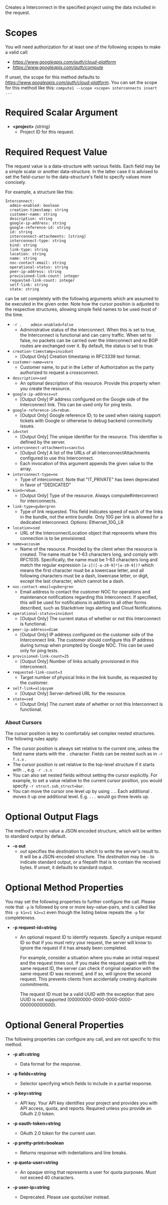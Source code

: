 Creates a Interconnect in the specified project using the data included in the request.
# Scopes

You will need authorization for at least one of the following scopes to make a valid call:

* *https://www.googleapis.com/auth/cloud-platform*
* *https://www.googleapis.com/auth/compute*

If unset, the scope for this method defaults to *https://www.googleapis.com/auth/cloud-platform*.
You can set the scope for this method like this: `compute1 --scope <scope> interconnects insert ...`
# Required Scalar Argument
* **&lt;project&gt;** *(string)*
    - Project ID for this request.
# Required Request Value

The request value is a data-structure with various fields. Each field may be a simple scalar or another data-structure.
In the latter case it is advised to set the field-cursor to the data-structure's field to specify values more concisely.

For example, a structure like this:
```
Interconnect:
  admin-enabled: boolean
  creation-timestamp: string
  customer-name: string
  description: string
  google-ip-address: string
  google-reference-id: string
  id: string
  interconnect-attachments: [string]
  interconnect-type: string
  kind: string
  link-type: string
  location: string
  name: string
  noc-contact-email: string
  operational-status: string
  peer-ip-address: string
  provisioned-link-count: integer
  requested-link-count: integer
  self-link: string
  state: string

```

can be set completely with the following arguments which are assumed to be executed in the given order. Note how the cursor position is adjusted to the respective structures, allowing simple field names to be used most of the time.

* `-r .    admin-enabled=false`
    - Administrative status of the interconnect. When this is set to true, the Interconnect is functional and can carry traffic. When set to false, no packets can be carried over the interconnect and no BGP routes are exchanged over it. By default, the status is set to true.
* `creation-timestamp=invidunt`
    - [Output Only] Creation timestamp in RFC3339 text format.
* `customer-name=vero`
    - Customer name, to put in the Letter of Authorization as the party authorized to request a crossconnect.
* `description=sed`
    - An optional description of this resource. Provide this property when you create the resource.
* `google-ip-address=ut`
    - [Output Only] IP address configured on the Google side of the Interconnect link. This can be used only for ping tests.
* `google-reference-id=rebum.`
    - [Output Only] Google reference ID; to be used when raising support tickets with Google or otherwise to debug backend connectivity issues.
* `id=stet`
    - [Output Only] The unique identifier for the resource. This identifier is defined by the server.
* `interconnect-attachments=sanctus`
    - [Output Only] A list of the URLs of all InterconnectAttachments configured to use this Interconnect.
    - Each invocation of this argument appends the given value to the array.
* `interconnect-type=no`
    - Type of interconnect. Note that &#34;IT_PRIVATE&#34; has been deprecated in favor of &#34;DEDICATED&#34;
* `kind=rebum.`
    - [Output Only] Type of the resource. Always compute#interconnect for interconnects.
* `link-type=gubergren`
    - Type of link requested. This field indicates speed of each of the links in the bundle, not the entire bundle. Only 10G per link is allowed for a dedicated interconnect. Options: Ethernet_10G_LR
* `location=sed`
    - URL of the InterconnectLocation object that represents where this connection is to be provisioned.
* `name=accusam`
    - Name of the resource. Provided by the client when the resource is created. The name must be 1-63 characters long, and comply with RFC1035. Specifically, the name must be 1-63 characters long and match the regular expression `[a-z]([-a-z0-9]*[a-z0-9])?` which means the first character must be a lowercase letter, and all following characters must be a dash, lowercase letter, or digit, except the last character, which cannot be a dash.
* `noc-contact-email=gubergren`
    - Email address to contact the customer NOC for operations and maintenance notifications regarding this Interconnect. If specified, this will be used for notifications in addition to all other forms described, such as Stackdriver logs alerting and Cloud Notifications.
* `operational-status=invidunt`
    - [Output Only] The current status of whether or not this Interconnect is functional.
* `peer-ip-address=diam`
    - [Output Only] IP address configured on the customer side of the Interconnect link. The customer should configure this IP address during turnup when prompted by Google NOC. This can be used only for ping tests.
* `provisioned-link-count=25`
    - [Output Only] Number of links actually provisioned in this interconnect.
* `requested-link-count=3`
    - Target number of physical links in the link bundle, as requested by the customer.
* `self-link=aliquyam`
    - [Output Only] Server-defined URL for the resource.
* `state=sed`
    - [Output Only] The current state of whether or not this Interconnect is functional.


### About Cursors

The cursor position is key to comfortably set complex nested structures. The following rules apply:

* The cursor position is always set relative to the current one, unless the field name starts with the `.` character. Fields can be nested such as in `-r f.s.o` .
* The cursor position is set relative to the top-level structure if it starts with `.`, e.g. `-r .s.s`
* You can also set nested fields without setting the cursor explicitly. For example, to set a value relative to the current cursor position, you would specify `-r struct.sub_struct=bar`.
* You can move the cursor one level up by using `..`. Each additional `.` moves it up one additional level. E.g. `...` would go three levels up.


# Optional Output Flags

The method's return value a JSON encoded structure, which will be written to standard output by default.

* **-o out**
    - *out* specifies the *destination* to which to write the server's result to.
      It will be a JSON-encoded structure.
      The *destination* may be `-` to indicate standard output, or a filepath that is to contain the received bytes.
      If unset, it defaults to standard output.
# Optional Method Properties

You may set the following properties to further configure the call. Please note that `-p` is followed by one 
or more key-value-pairs, and is called like this `-p k1=v1 k2=v2` even though the listing below repeats the
`-p` for completeness.

* **-p request-id=string**
    - An optional request ID to identify requests. Specify a unique request ID so that if you must retry your request, the server will know to ignore the request if it has already been completed.
        
        For example, consider a situation where you make an initial request and the request times out. If you make the request again with the same request ID, the server can check if original operation with the same request ID was received, and if so, will ignore the second request. This prevents clients from accidentally creating duplicate commitments.
        
        The request ID must be a valid UUID with the exception that zero UUID is not supported (00000000-0000-0000-0000-000000000000).

# Optional General Properties

The following properties can configure any call, and are not specific to this method.

* **-p alt=string**
    - Data format for the response.

* **-p fields=string**
    - Selector specifying which fields to include in a partial response.

* **-p key=string**
    - API key. Your API key identifies your project and provides you with API access, quota, and reports. Required unless you provide an OAuth 2.0 token.

* **-p oauth-token=string**
    - OAuth 2.0 token for the current user.

* **-p pretty-print=boolean**
    - Returns response with indentations and line breaks.

* **-p quota-user=string**
    - An opaque string that represents a user for quota purposes. Must not exceed 40 characters.

* **-p user-ip=string**
    - Deprecated. Please use quotaUser instead.
